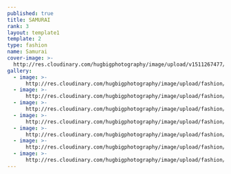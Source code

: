 ```yaml
---
published: true
title: SAMURAI
rank: 3
layout: template1
template: 2
type: fashion
name: Samurai
cover-image: >-
  http://res.cloudinary.com/hugbigphotography/image/upload/v1511267477/fashion/SAMURAI/7.jpg
gallery:
  - image: >-
      http://res.cloudinary.com/hugbigphotography/image/upload/fashion/SAMURAI/1.jpg
  - image: >-
      http://res.cloudinary.com/hugbigphotography/image/upload/fashion/SAMURAI/2.jpg
  - image: >-
      http://res.cloudinary.com/hugbigphotography/image/upload/fashion/SAMURAI/3.jpg
  - image: >-
      http://res.cloudinary.com/hugbigphotography/image/upload/fashion/SAMURAI/4.jpg
  - image: >-
      http://res.cloudinary.com/hugbigphotography/image/upload/fashion/SAMURAI/5.jpg
  - image: >-
      http://res.cloudinary.com/hugbigphotography/image/upload/fashion/SAMURAI/6.jpg
  - image: >-
      http://res.cloudinary.com/hugbigphotography/image/upload/fashion/SAMURAI/7.jpg
---
```

